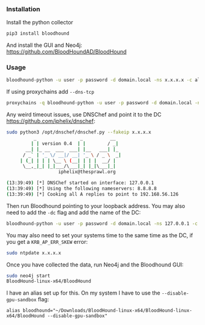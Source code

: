 ### Installation

Install the python collector

```bash
pip3 install bloodhound
```

And install the GUI and Neo4j: https://github.com/BloodHoundAD/BloodHound
### Usage

```bash
bloodhound-python -u user -p password -d domain.local -ns x.x.x.x -c all
```

If using proxychains add `--dns-tcp`

```bash
proxychains -q bloodhound-python -u user -p password -d domain.local -ns x.x.x.x -c alll --dns-tcp
```

Any weird timeout issues, use DNSChef and point it to the DC https://github.com/iphelix/dnschef:

```bash
sudo python3 /opt/dnschef/dnschef.py --fakeip x.x.x.x
          _                _          __  
         | | version 0.4  | |        / _| 
       __| |_ __  ___  ___| |__   ___| |_ 
      / _` | '_ \/ __|/ __| '_ \ / _ \  _|
     | (_| | | | \__ \ (__| | | |  __/ |  
      \__,_|_| |_|___/\___|_| |_|\___|_|  
                   iphelix@thesprawl.org  

(13:39:49) [*] DNSChef started on interface: 127.0.0.1
(13:39:49) [*] Using the following nameservers: 8.8.8.8
(13:39:49) [*] Cooking all A replies to point to 192.168.56.126
```

Then run Bloodhound pointing to your loopback address. You may also need to add the `-dc` flag and add the name of the DC:

```bash
bloodhound-python -u user -p password -d domain.local -ns 127.0.0.1 -c all -dc dc_name
```

You may also need to set your systems time to the same time as the DC, if you get a `KRB_AP_ERR_SKEW` error:

```bash
sudo ntpdate x.x.x.x
```

Once you have collected the data, run Neo4j and the Bloodhound GUI:

```bash
sudo neo4j start
BloodHound-linux-x64/BloodHound
```

I have an alias set up for this. On my system I have to use the `--disable-gpu-sandbox` flag:

```
alias bloodhound="~/Downloads/BloodHound-linux-x64/BloodHound-linux-x64/BloodHound --disable-gpu-sandbox"
```


